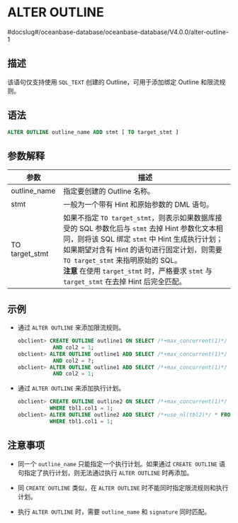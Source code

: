 ALTER OUTLINE 
==================================
#docslug#/oceanbase-database/oceanbase-database/V4.0.0/alter-outline-1


描述 
-----------

该语句仅支持使用 `SQL_TEXT` 创建的 Outline，可用于添加绑定 Outline 和限流规则。

语法 
-----------------------

```sql
ALTER OUTLINE outline_name ADD stmt [ TO target_stmt ]
```



参数解释 
-------------



|       参数       |                                                                                                                                         描述                                                                                                                                          |
|----------------|-------------------------------------------------------------------------------------------------------------------------------------------------------------------------------------------------------------------------------------------------------------------------------------|
| outline_name   | 指定要创建的 Outline 名称。                                                                                                                                                                                                                                                                  |
| stmt           | 一般为一个带有 Hint 和原始参数的 DML 语句。                                                                                                                                                                                                                                                         |
| TO target_stmt | 如果不指定 `TO target_stmt`，则表示如果数据库接受的 SQL 参数化后与 `stmt` 去掉 Hint 参数化文本相同，则将该 SQL 绑定 `stmt` 中 Hint 生成执行计划；如果期望对含有 Hint 的语句进行固定计划，则需要 `TO target_stmt` 来指明原始的 SQL。 <br> **注意**  在使用 `target_stmt` 时，严格要求 `stmt` 与`target_stmt` 在去掉 Hint 后完全匹配。 |



示例 
-----------

* 通过 `ALTER OUTLINE` 来添加限流规则。

  ```sql
  obclient> CREATE OUTLINE outline1 ON SELECT /*+max_concurrent(1)*/ * FROM tbl1 WHERE col1 =1 
             AND col2 = 1;
  obclient> ALTER OUTLINE outline1 ADD SELECT /*+max_concurrent(1)*/ * FROM tbl1 WHERE col1 =1 
             AND col2 = ?;
  obclient> ALTER OUTLINE outline1 ADD SELECT /*+max_concurrent(1)*/ * FROM tbl1 WHERE col1 =? 
             AND col2 = 1;
  ```

  


>

* 通过 `ALTER OUTLINE` 来添加执行计划。

  ```sql
  obclient> CREATE OUTLINE outline2 ON SELECT /*+max_concurrent(1)*/ * FROM tbl1,tbl2 
            WHERE tbl1.col1 = 1;
  obclient> ALTER OUTLINE outline2 ADD SELECT /*+use_nl(tbl2)*/ * FROM tbl1,tbl2 
            WHERE tbl1.col1 = 1;
  ```

  




注意事项 
-------------

* 同一个 `outline_name` 只能指定一个执行计划。如果通过 `CREATE OUTLINE` 语句指定了执行计划，则无法通过执行 `ALTER OUTLINE` 时再添加。

  

* 同 `CREATE OUTLINE` 类似，在 `ALTER OUTLINE` 时不能同时指定限流规则和执行计划。

  

* 执行 `ALTER OUTLINE` 时，需要 `outline_name` 和 `signature` 同时匹配。

  



